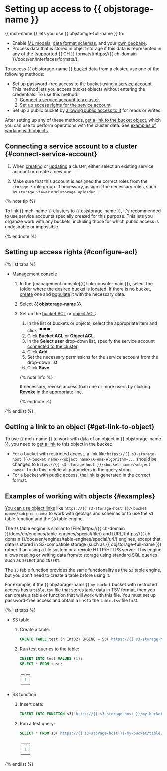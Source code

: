 # Setting up access to {{ objstorage-name }}

{{ mch-name }} lets you use {{ objstorage-full-name }} to:
* Enable [ML models](ml-models.md), [data format schemas](format-schemas.md), and your [own geobase](internal-dictionaries.md).
* Process data that is stored in object storage if this data is represented in any of the [supported {{ CH }} formats](https://{{ ch-domain }}/docs/en/interfaces/formats/).


To access {{ objstorage-name }} [bucket](../../storage/concepts/bucket.md) data from a cluster, use one of the following methods:
* Set up password-free access to the bucket using a [service account](../../iam/concepts/users/service-accounts.md). This method lets you access bucket objects without entering the credentials. To use this method:
   1. [Connect a service account to a cluster](#connect-service-account).
   1. [Set up access rights for the service account](#configure-acl).
* Set up a public bucket by [allowing public access to it](../../storage/operations/buckets/bucket-availability.md) for reads or writes.

After setting up any of these methods, [get a link to the bucket object](#get-link-to-object), which you can use to perform operations with the cluster data. See [examples of working with objects](#examples).

## Connecting a service account to a cluster {#connect-service-account}


1. When [creating](cluster-create.md) or [updating](update.md) a cluster, either select an existing service account or create a new one.

1. Make sure that this account is assigned the correct roles from the `storage.*` role group. If necessary, assign it the necessary roles, such as `storage.viewer` and `storage.uploader`.

{% note tip %}

To link {{ mch-name }} clusters to {{ objstorage-name }}, it's recommended to use service accounts specially created for this purpose. This lets you organize work with any buckets, including those for which public access is undesirable or impossible.

{% endnote %}

## Setting up access rights {#configure-acl}

{% list tabs %}

- Management console

   
   1. In the [management console]({{ link-console-main }}), select the folder where the desired bucket is located. If there is no bucket, [create](../../storage/operations/buckets/create.md) one and [populate](../../storage/operations/objects/upload.md) it with the necessary data.

   1. Select **{{ objstorage-name }}**.

   
   1. Set up the [bucket ACL](../../storage/operations/buckets/edit-acl.md) or [object ACL](../../storage/operations/objects/edit-acl.md):

       1. In the list of buckets or objects, select the appropriate item and click ![image](../../_assets/options.svg).
       1. Click **Bucket ACL** or **Object ACL**.
       1. In the **Select user** drop-down list, specify the service account [connected to the cluster](#connect-service-account).
       1. Click **Add**.
       1. Set the necessary permissions for the service account from the drop-down list.
       1. Click **Save**.

       {% note info %}

       If necessary, revoke access from one or more users by clicking **Revoke** in the appropriate line.

       {% endnote %}

{% endlist %}

## Getting a link to an object {#get-link-to-object}


To use {{ mch-name }} to work with data of an object in {{ objstorage-name }}, you need to [get a link](../../storage/operations/objects/link-for-download.md) to this object in the bucket:

* For a bucket with restricted access, a link like `https://{{ s3-storage-host }}/<bucket name>/<object name>?X-Amz-Algorithm=...` should be changed to `https://{{ s3-storage-host }}/<bucket name>/<object name>`. To do this, delete all parameters in the query string.
* For a bucket with public access, the link is generated in the correct format.

## Examples of working with objects {#examples}

[You can use object links](#get-link-to-object) like `https://{{ s3-storage-host }}/<bucket name>/<object name>` to work with geotags and schemas or to use the `s3` table function and the `S3` table engine.

The `S3` table engine is similar to [File](https://{{ ch-domain }}/docs/en/engines/table-engines/special/file/) and [URL](https://{{ ch-domain }}/docs/en/engines/table-engines/special/url/) engines, except that data is stored in S3-compatible storage (such as {{ objstorage-full-name }}) rather than using a file system or a remote HTTP/HTTPS server. This engine allows reading or writing data from/to storage using standard SQL queries such as `SELECT` and `INSERT`.

The `s3` table function provides the same functionality as the `S3` table engine, but you don't need to create a table before using it.

For example, if the {{ objstorage-name }} `my-bucket` bucket with restricted access has a `table.tsv` file that stores table data in TSV format, then you can create a table or function that will work with this file. You must set up password-free access and obtain a link to the `table.tsv` file first.

{% list tabs %}

- S3 table

   1. Create a table:

      ```sql
      CREATE TABLE test (n Int32) ENGINE = S3('https://{{ s3-storage-host }}/my-bucket/table.tsv', 'TSV');
      ```

   1. Run test queries to the table:

      ```sql
      INSERT INTO test VALUES (1);
      SELECT * FROM test;

      ┌─n─┐
      │ 1 │
      └───┘
      ```

- S3 function

   1. Insert data:

      ```sql
      INSERT INTO FUNCTION s3('https://{{ s3-storage-host }}/my-bucket/table.tsv', 'TSV', 'n Int32') VALUES (1);
      ```

   1. Run a test query:

      ```sql
      SELECT * FROM s3('https://{{ s3-storage-host }}/my-bucket/table.tsv', 'TSV', 'n Int32');

      ┌─n─┐
      │ 1 │
      └───┘
      ```

{% endlist %}
